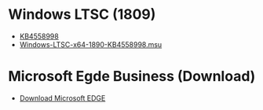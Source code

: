 # Windows LTSC (1809)
- [KB4558998](https://www.catalog.update.microsoft.com/Search.aspx?q=KB4558998)
- [Windows-LTSC-x64-1890-KB4558998.msu](http://download.windowsupdate.com/c/msdownload/update/software/secu/2020/07/windows10.0-kb4558998-x64_6da68fe659dacb747458ab3a431c3546ce7765b5.msu)

# Microsoft Egde Business (Download)
- [Download Microsoft EDGE](https://www.microsoft.com/en-us/edge/business/download)


